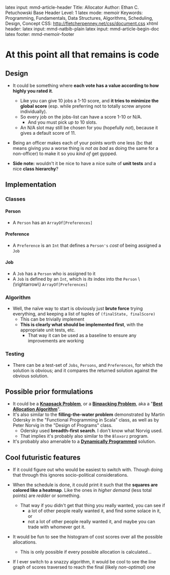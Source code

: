 latex input:        mmd-article-header
Title:              Allocator
Author:             Ethan C. Petuchowski
Base Header Level:  1
latex mode:         memoir
Keywords:           Programming, Fundamentals, Data Structures, Algorithms, Scheduling, Design, Concept
CSS:                http://fletcherpenney.net/css/document.css
xhtml header:       <script type="text/javascript" src="http://cdn.mathjax.org/mathjax/latest/MathJax.js?config=TeX-AMS-MML_HTMLorMML"></script>
latex input:        mmd-natbib-plain
latex input:        mmd-article-begin-doc
latex footer:       mmd-memoir-footer

# At this point all that remains is code

## Design

* It could be something where **each vote has a value according to how highly you rated it**.
    * Like you can give 10 jobs a 1-10 score, and **it tries to minimize the global score** (esp. while preferring not to totally screw anyone individually).
    * So every job on the jobs-list can have a score 1-10 or N/A.
        * And you must pick *up to* 10 slots.
    * An N/A slot may still be chosen for you (hopefully *not*), because it gives a default score of 11.

* Being an officer makes each of your points worth one less (bc that means giving *you* a worse thing is *not as bad* as doing the same for a non-officer) to make it so you *kind of* get gypped.

* **Side note:** wouldn't it be nice to have a nice suite of **unit tests** and a nice **class hierarchy**?
        
## Implementation

### Classes


#### Person
* A `Person` has an `ArrayOf[Preferences]`

#### Preference
* A `Preference` is an `Int` that defines a `Person's` *cost* of being assigned a `Job`

#### Job
* A `Job` has a `Person` who is assigned to it
* A `Job` is defined by an `Int`, which is *its* index into the `Person` \\(\rightarrow\\) `ArrayOf[Preferences]`



### Algorithm

* Well, the naïve way to start is obviously just **brute force** trying everything, and keeping a list of tuples of `(finalState, finalScore)`
    * This can be trivially implement
    * **This is clearly what should be implemented first**, with the appropriate unit tests, etc.
        * That way it can be used as a baseline to ensure any improvements are working


### Testing

* There can be a test-set of `Jobs`, `Persons`, and `Preferences`, for which the solution is obvious; and it compares the returned solution against the obvious solution.


## Possible prior formulations

* It could be a [**Knapsack Problem**][1], or a [**Binpacking Problem**][2], aka a "[**Best Allocation Algorithm**][3]".
* It's also similar to the **filling-the-water problem** demonstrated by Martin Odersky in the "Functional Programming in Scala" class, as well as by Peter Norvig in the "Design of Programs" class.
    * Odersky used **breadth-first search**. I don't know what Norvig used.
    * That implies it's probably also similar to the `Bloxorz` program.
* It's probably also amenable to a [**Dynamically Programmed**][4] solution.

[1]: http://en.wikipedia.org/wiki/Knapsack_problem
[2]: http://en.wikipedia.org/wiki/Bin_packing_problem
[3]: http://stackoverflow.com/questions/2689296/best-allocation-algorithm
[4]: http://en.wikipedia.org/wiki/Dynamic_programming

## Cool futuristic features

* If it could figure out who would be easiest to switch with. Though doing that through this ignores socio-political considerations.

* When the schedule is done, it could print it such that the **squares are colored like a heatmap**. Like the ones in *higher demand* (less total points) are *redder* or something.
    * That way if you didn't get that thing you really wanted, you can see if 
        * a lot of other people really wanted it, and find some solace in it, or
        * not a lot of other people really wanted it, and maybe you can trade with whomever got it.

* It would be fun to see the histogram of cost scores over all the possible allocations.
    * This is only possible if every possible allocation is calculated...

* If I ever switch to a snazzy algorithm, it would be cool to see the line graph of scores traversed to reach the final (likely *non-optimal*) one
